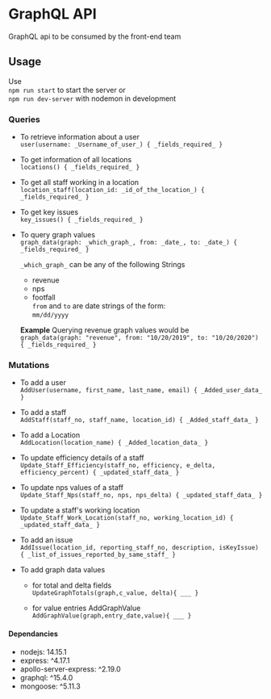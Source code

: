 # GraphQL API

GraphQL api to be consumed by the front-end team
## Usage
Use <br>
`npm run start` to start the server or <br>
`npm run dev-server` with nodemon in development

### Queries
* To retrieve information about a user<br>
	`user(username: _Username_of_user_) { _fields_required_ }`

* To get information of all locations<br>
    `locations() { _fields_required_ }`

* To get all staff working in a location<br>
    `location_staff(location_id: _id_of_the_location_) { _fields_required_ }`

* To get key issues<br>
	`key_issues() { _fields_required_ }`

* To query graph values<br>
	`graph_data(graph: _which_graph_, from: _date_, to: _date_) { _fields_required_ }`<br>

	`_which_graph_` can be any of the following Strings
	* revenue
	* nps
	* footfall<br>
	`from` and `to` are date strings of the form: <br> `mm/dd/yyyy`
	
	__Example__ Querying revenue graph values would be<br>
	`graph_data(graph: "revenue", from: "10/20/2019", to: "10/20/2020") { _fields_required_ }`<br>

### Mutations
* To add a user <br>
  `AddUser(username, first_name, last_name, email) { _Added_user_data_ }`

* To add a staff <br>
  `AddStaff(staff_no, staff_name, location_id) { _Added_staff_data_ }`
  
* To add a Location <br>
`AddLocation(location_name) { _Added_location_data_ }`

* To update efficiency details of a staff <br>
`Update_Staff_Efficiency(staff_no, efficiency, e_delta, efficiency_percent) { _updated_staff_data_ }`

* To update nps values of a staff<br>
`Update_Staff_Nps(staff_no, nps, nps_delta) { _updated_staff_data_ }`

* To update a staff's working location<br>
`Update_Staff_Work_Location(staff_no, working_location_id) { _updated_staff_data_ }`

* To add an issue<br>
`AddIssue(location_id, reporting_staff_no, description, isKeyIssue) { _list_of_issues_reported_by_same_staff_ }`

* To add graph data values<br>
  * for total and delta fields<br>
    `UpdateGraphTotals(graph,c_value, delta){ ___ }`

  * for value entries AddGraphValue<br>
	`AddGraphValue(graph,entry_date,value){ ___ }`


#### Dependancies
* nodejs: 14.15.1
* express: ^4.17.1
* apollo-server-express: ^2.19.0
* graphql: ^15.4.0
* mongoose: ^5.11.3
